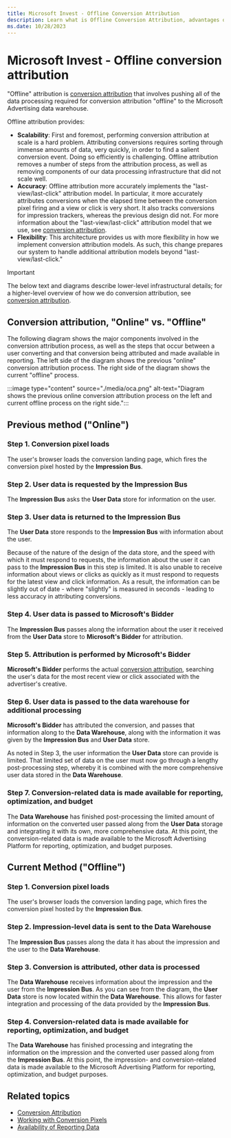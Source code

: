 ```yaml
---
title: Microsoft Invest - Offline Conversion Attribution
description: Learn what is Offline Conversion Attribution, advantages of using it, and difference between offline and previous online conversion attribution process. 
ms.date: 10/28/2023
---
```



# Microsoft Invest - Offline conversion attribution  

"Offline" attribution is [conversion attribution](conversion-attribution.md) that involves pushing all of the data processing required for conversion attribution "offline" to the Microsoft Advertising data warehouse.

Offline attribution provides:

- **Scalability**: First and foremost, performing conversion attribution at scale is a hard problem. Attributing conversions requires sorting through immense amounts of data, very quickly, in order to find a salient conversion event. Doing so efficiently is challenging. Offline attribution removes a number of steps from the attribution process, as well as removing components of our data processing infrastructure that did not scale well.
- **Accuracy**: Offline attribution more accurately implements the "last-view/last-click" attribution model. In particular, it more accurately attributes conversions when the elapsed time between the conversion pixel firing and a view or click is very short. It also tracks conversions for impression trackers, whereas the previous design did not. For more information about the "last-view/last-click" attribution model that we use, see  [conversion attribution](conversion-attribution.md).
- **Flexibility**: This architecture provides us with more flexibility in how we implement conversion attribution models. As such, this change prepares our system to handle additional attribution models beyond "last-view/last-click."

> [!IMPORTANT]
>The below text and diagrams describe lower-level infrastructural details; for a higher-level overview of how we do conversion attribution, see [conversion attribution](conversion-attribution.md).

## Conversion attribution, "Online" vs. "Offline"

The following diagram shows the major components involved in the conversion attribution process, as well as the steps that occur between a user converting and that conversion being attributed and made available in reporting. The left side of the diagram shows the previous "online" conversion attribution process. The right side of the diagram shows the current "offline" process.

:::image type="content" source="./media/oca.png" alt-text="Diagram shows the previous online conversion attribution process on the left and current offline process on the right side.":::

## Previous method ("Online")

### Step 1. Conversion pixel loads

The user's browser loads the conversion landing page, which fires the conversion pixel hosted by the **Impression Bus**.

### Step 2. User data is requested by the Impression Bus

The **Impression Bus** asks the **User Data** store for information on the user.

### Step 3. User data is returned to the Impression Bus

The **User Data** store responds to the **Impression Bus** with information about the user.

Because of the nature of the design of the data store, and the speed with which it must respond to requests, the information about the user it can pass to the **Impression Bus** in this step is limited. It is also unable to receive information about views or clicks as quickly as it must respond to requests for the latest view and click information. As a result, the information can be slightly out of date - where "slightly" is measured in seconds - leading to less accuracy in attributing conversions.

### Step 4. User data is passed to Microsoft's Bidder

The **Impression Bus** passes along the information about the user it received from the **User Data** store to **Microsoft's Bidder** for attribution.

### Step 5. Attribution is performed by **Microsoft's Bidder**

**Microsoft's Bidder** performs the actual  [conversion attribution](conversion-attribution.md), searching the user's data for the most recent view or click associated with the advertiser's creative.

### Step 6. User data is passed to the data warehouse for additional processing

**Microsoft's Bidder** has attributed the conversion, and passes that information along to the **Data Warehouse**, along with the information it was given by the **Impression Bus** and **User Data** store.

As noted in Step 3, the user information the **User Data** store can provide is limited. That limited set of data on the user must now go through a lengthy post-processing step, whereby it is combined with the more comprehensive user data stored in the **Data Warehouse**.

### Step 7. Conversion-related data is made available for reporting, optimization, and budget

The **Data Warehouse** has finished post-processing the limited amount of information on the converted user passed along from the **User Data** storage and integrating it with its own, more comprehensive data. At this point, the conversion-related data is made available to the Microsoft Advertising Platform for reporting, optimization, and budget purposes.

## Current Method ("Offline")

### Step 1. Conversion pixel loads

The user's browser loads the conversion landing page, which fires the conversion pixel hosted by the **Impression Bus**.

### Step 2. Impression-level data is sent to the Data Warehouse

The **Impression Bus** passes along the data it has about the impression and the user to the **Data Warehouse**.

### Step 3. Conversion is attributed, other data is processed

The **Data Warehouse** receives information about the impression and the user from the **Impression Bus**. As you can see from the diagram, the **User Data** store is now located within the **Data Warehouse**. This allows for faster integration and processing of the data provided by the **Impression Bus**.

### Step 4. Conversion-related data is made available for reporting, optimization, and budget

The **Data Warehouse** has finished processing and integrating the information on the impression and the converted user passed along from the **Impression Bus**. At this point, the impression- and conversion-related data is made available to the Microsoft Advertising Platform for reporting, optimization, and budget purposes.

## Related topics

- [Conversion Attribution](conversion-attribution.md)
- [Working with Conversion Pixels](working-with-conversion-pixels.md)
- [Availability of Reporting Data](availability-of-reporting-data.md)
